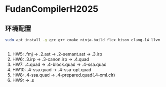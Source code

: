 
# FudanCompilerH2025

## 环境配置

```bash
sudo apt install -y gcc g++ cmake ninja-build flex bison clang-14 llvm-14 g++-arm-linux-gnueabihf gcc-arm-linux-gnueabihf qemu-user zip


```

##



1. HW5: .fmj -> .2.ast -> .2-semant.ast -> .3.irp
2. HW6: .3.irp -> .3-canon.irp -> .4.quad
3. HW7: .4.quad -> .4-block.quad -> .4-ssa.quad
4. HW10: .4-ssa.quad -> .4-ssa-opt.quad
5. HW8: .4-ssa.quad -> .4-prepared.quad(.4-xml.clr)
6. HW9: -> .s

